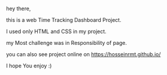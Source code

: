 hey there,

this is a web Time Tracking Dashboard Project.

I used only HTML and CSS in my project.

my Most challenge was in Responsibility of page.

you can also see project online on https://hosseinrmt.github.io/

I hope You enjoy :)
